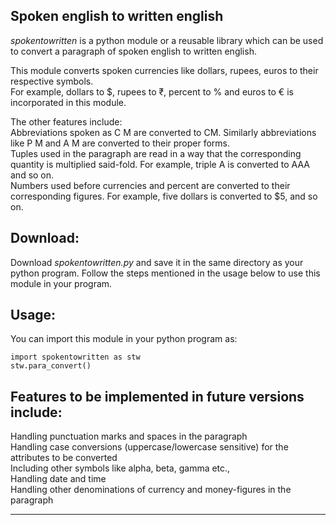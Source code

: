 <h2>Spoken english to written english</h2>

<i>spokentowritten</i> is a python module or a reusable library which can be used to convert a paragraph of spoken english to written english. 

This module converts spoken currencies like dollars, rupees, euros to their respective symbols. <br>
For example, dollars to $, rupees to ₹,  percent to % and euros to € is incorporated in this module.

The other features include:<br>
Abbreviations spoken as C M are converted to CM. Similarly abbreviations like P M and A M are converted to their proper forms.<br>
Tuples used in the paragraph are read in a way that the corresponding quantity is multiplied said-fold. For example, triple A is converted to AAA and so on.<br>
Numbers used before currencies and percent are converted to their corresponding figures. For example, five dollars is converted to $5, and so on.<br>

<h2>Download:</h2>
Download <i>spokentowritten.py</i> and save it in the same directory as your python program. Follow the steps mentioned in the usage below to use this module in your program.

<h2>Usage:</h2>
You can import this module in your python program as:

```python3
import spokentowritten as stw
stw.para_convert()
```
<h2>Features to be implemented in future versions include:</h2>
Handling punctuation marks and spaces in the paragraph<br>
Handling case conversions (uppercase/lowercase sensitive) for the attributes to be converted<br>
Including other symbols like alpha, beta, gamma etc.,<br>
Handling date and time<br>
Handling other denominations of currency and money-figures in the paragraph<br><hr>
